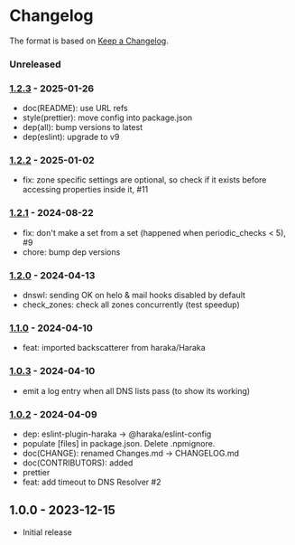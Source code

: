 # Changelog

The format is based on [Keep a Changelog](https://keepachangelog.com/).

### Unreleased

### [1.2.3] - 2025-01-26

- doc(README): use URL refs
- style(prettier): move config into package.json
- dep(all): bump versions to latest
- dep(eslint): upgrade to v9

### [1.2.2] - 2025-01-02

- fix: zone specific settings are optional, so check if it exists before accessing properties inside it, #11

### [1.2.1] - 2024-08-22

- fix: don't make a set from a set (happened when periodic_checks < 5), #9
- chore: bump dep versions

### [1.2.0] - 2024-04-13

- dnswl: sending OK on helo & mail hooks disabled by default
- check_zones: check all zones concurrently (test speedup)

### [1.1.0] - 2024-04-10

- feat: imported backscatterer from haraka/Haraka

### [1.0.3] - 2024-04-10

- emit a log entry when all DNS lists pass (to show its working)

### [1.0.2] - 2024-04-09

- dep: eslint-plugin-haraka -> @haraka/eslint-config
- populate [files] in package.json. Delete .npmignore.
- doc(CHANGE): renamed Changes.md -> CHANGELOG.md
- doc(CONTRIBUTORS): added
- prettier
- feat: add timeout to DNS Resolver #2

## 1.0.0 - 2023-12-15

- Initial release

[1.0.1]: https://github.com/haraka/haraka-plugin-dns-list/releases/tag/1.0.1
[1.0.2]: https://github.com/haraka/haraka-plugin-dns-list/releases/tag/v1.0.2
[1.0.3]: https://github.com/haraka/haraka-plugin-dns-list/releases/tag/v1.0.3
[1.1.0]: https://github.com/haraka/haraka-plugin-dns-list/releases/tag/v1.1.0
[1.2.0]: https://github.com/haraka/haraka-plugin-dns-list/releases/tag/v1.2.0
[1.2.1]: https://github.com/haraka/haraka-plugin-dns-list/releases/tag/v1.2.1
[1.2.2]: https://github.com/haraka/haraka-plugin-dns-list/releases/tag/v1.2.2
[1.2.3]: https://github.com/haraka/haraka-plugin-dns-list/releases/tag/v1.2.3
